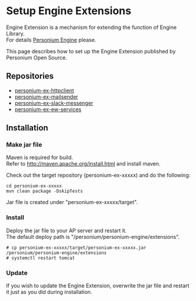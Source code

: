 # Setup Engine Extensions
Engine Extension is a mechanism for extending the function of Engine Library.  
For details [Personium Engine](../app-developer/Personium-Engine.md) please.  

This page describes how to set up the Engine Extension published by Personium Open Source.  

## Repositories
* [personium-ex-httpclient](https://github.com/personium/personium-ex-httpclient)
* [personium-ex-mailsender](https://github.com/personium/personium-ex-mailsender)
* [personium-ex-slack-messenger](https://github.com/personium/personium-ex-slack-messenger)
* [personium-ex-ew-services](https://github.com/personium/personium-ex-ew-services)

## Installation
### Make jar file
Maven is required for build.  
Refer to http://maven.apache.org/install.html and install maven.  

Check out the target repository (personium-ex-xxxxx) and do the following:  
```
cd personium-ex-xxxxx
mvn clean package -DskipTests
```
Jar file is created under "personium-ex-xxxxx/target".  

### Install
Deploy the jar file to your AP server and restart it.  
The default deploy path is "/personium/personium-engine/extensions".  
```
# cp personium-ex-xxxxx/target/personium-ex-xxxxx.jar /personium/personium-engine/extensions
# systemctl restart tomcat
```

### Update
If you wish to update the Engine Extension, overwrite the jar file and restart it just as you did during installation.  
